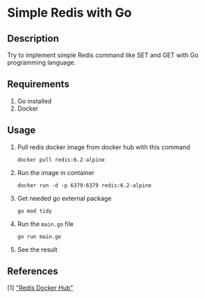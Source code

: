 # Simple Redis with Go

## Description
Try to implement simple Redis command like SET and GET with Go programming language.

## Requirements
1. Go installed
2. Docker

## Usage
1. Pull redis docker image from docker hub with this command

    `docker pull redis:6.2-alpine`
2. Run the image in container

    `docker run -d -p 6379:6379 redis:6.2-alpine`
3. Get needed go external package
    
    `go mod tidy`
4. Run the `main.go` file

    `go run main.go`
4. See the result

## References
[1] ["Redis Docker Hub"](https://hub.docker.com/_/redis)
